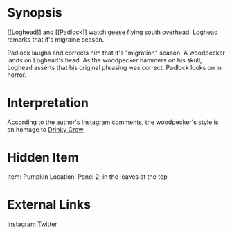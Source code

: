 # Synopsis
[[Loghead]] and [[Padlock]] watch geese flying south overhead. Loghead remarks that it's migraine season.

Padlock laughs and corrects him that it's "migration" season. A woodpecker lands on Loghead's head. As the woodpecker hammers on his skull, Loghead asserts that his original phrasing was correct. Padlock looks on in horror.

# Interpretation
According to the author's Instagram comments, the woodpecker's style is an homage to [Drinky Crow](https://en.wikipedia.org/wiki/The_Drinky_Crow_Show)

# Hidden Item
Item: Pumpkin
Location: ~~Panel 2, in the leaves at the top~~

# External Links
[Instagram](https://www.instagram.com/p/B3dWeurgYPw/)
[Twitter]()